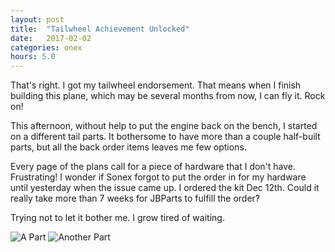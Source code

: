 ```yaml
---
layout: post
title:  "Tailwheel Achievement Unlocked"
date:   2017-02-02 
categories: onex
hours: 5.0
---
```


That's right.  I got my tailwheel endorsement.  That means when I finish building this plane, which may be several months from now, I can fly it.  Rock on!
 
This afternoon, without help to put the engine back on the bench, I started on a different tail parts.  It bothersome to have more than a couple half-built parts, but all the back order items leaves me few options. 

Every page of the plans call for a piece of hardware that I don't have.  Frustrating!  I wonder if Sonex forgot to put the order in for my hardware until yesterday when the issue came up.  I ordered the kit Dec 12th.  Could it really take more than 7 weeks for JBParts to fulfill the order?

Trying not to let it bother me.  I grow tired of waiting.

![A Part](/onex/img/2017-02-02/1.jpg)
![Another Part](/onex/img/2017-02-02/2.jpg)
